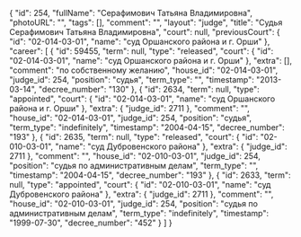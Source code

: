 {
    "id": 254,
    "fullName": "Серафимович Татьяна Владимировна",
    "photoURL": "",
    "tags": [],
    "comment": "",
    "layout": "judge",
    "title": "Судья Серафимович Татьяна Владимировна",
    "court": null,
    "previousCourt": {
        "id": "02-014-03-01",
        "name": "суд Оршанского района и г. Орши"
    },
    "career": [
        {
            "id": 59455,
            "term": null,
            "type": "released",
            "court": {
                "id": "02-014-03-01",
                "name": "суд Оршанского района и г. Орши"
            },
            "extra": [],
            "comment": "по собственному желанию",
            "house_id": "02-014-03-01",
            "judge_id": 254,
            "position": "судья",
            "term_type": "",
            "timestamp": "2013-03-14",
            "decree_number": "130"
        },
        {
            "id": 2634,
            "term": null,
            "type": "appointed",
            "court": {
                "id": "02-014-03-01",
                "name": "суд Оршанского района и г. Орши"
            },
            "extra": {
                "judge_id": 2711
            },
            "comment": "",
            "house_id": "02-014-03-01",
            "judge_id": 254,
            "position": "судья",
            "term_type": "indefinitely",
            "timestamp": "2004-04-15",
            "decree_number": "193"
        },
        {
            "id": 2635,
            "term": null,
            "type": "released",
            "court": {
                "id": "02-010-03-01",
                "name": "суд Дубровенского района"
            },
            "extra": {
                "judge_id": 2711
            },
            "comment": "",
            "house_id": "02-010-03-01",
            "judge_id": 254,
            "position": "судья по административным делам",
            "term_type": "",
            "timestamp": "2004-04-15",
            "decree_number": "193"
        },
        {
            "id": 2633,
            "term": null,
            "type": "appointed",
            "court": {
                "id": "02-010-03-01",
                "name": "суд Дубровенского района"
            },
            "extra": {
                "judge_id": 2711
            },
            "comment": "",
            "house_id": "02-010-03-01",
            "judge_id": 254,
            "position": "судья по административным делам",
            "term_type": "indefinitely",
            "timestamp": "1999-07-30",
            "decree_number": "452"
        }
    ]
}